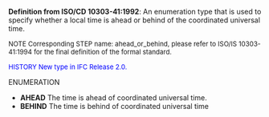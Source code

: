 ﻿**Definition from ISO/CD 10303-41:1992**: An enumeration type that is used to specify whether a local time is ahead or behind of the coordinated universal time.

> <font size="-1">
  NOTE Corresponding STEP name: ahead_or_behind, please refer to ISO/IS 10303-41:1994
  for the final definition of the formal standard.
</font>

> <font size="-1" color="#0000FF">
  HISTORY New type in IFC Release 2.0.
</font>

ENUMERATION

* **AHEAD** The time is ahead of coordinated universal time.
* **BEHIND** The time is behind of coordinated universal time